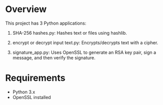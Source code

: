 # Overview
This project has 3 Python applications:

1. SHA-256 hashes.py:
Hashes text or files using hashlib.

2. encrypt or decrypt input text.py:
Encrypts/decrypts text with a cipher.

3. signature_app.py:
Uses OpenSSL to generate an RSA key pair, sign a message, and then verify the signature.

# Requirements
- Python 3.x
- OpenSSL installed
